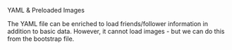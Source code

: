 YAML & Preloaded Images

The YAML file can be enriched to load friends/follower information in addition to basic data. However, it cannot load images - but we can do this from the bootstrap file.

